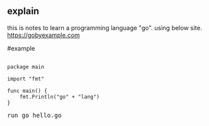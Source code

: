 ## explain

this is notes to learn a programming language "go".
using below site.
https://gobyexample.com

#example

<pre class="golang"><code>
package main

import "fmt"

func main() {
	fmt.Println("go" + "lang")
}
</code></pre>

<pre>
run go hello.go
</pre>
